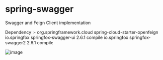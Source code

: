 # spring-swagger
Swagger and Feign Client implementation


Dependency :- <dependency>
		            	<groupId>org.springframework.cloud</groupId>
			            <artifactId>spring-cloud-starter-openfeign</artifactId>
	          	</dependency>
          		<dependency>
            			<groupId>io.springfox</groupId>
            			<artifactId>springfox-swagger-ui</artifactId>
	             		<version>2.6.1</version>
	            		<scope>compile</scope>
	              	</dependency>
          		<dependency>
            			<groupId>io.springfox</groupId>
            			<artifactId>springfox-swagger2</artifactId>
            			<version>2.6.1</version>
            			<scope>compile</scope>
          		</dependency>



![image](https://user-images.githubusercontent.com/25693835/120095975-91a03800-c146-11eb-8927-af2c9a2e5272.png)

